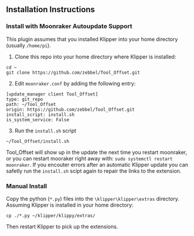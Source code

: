 ## Installation Instructions
### Install with Moonraker Autoupdate Support
This plugin assumes that you installed Klipper into your home directory (usually `/home/pi`). 

1) Clone this repo into your home directory where Klipper is installed:
```
cd ~
git clone https://github.com/zebbel/Tool_Offset.git
```

2) Edit `moonraker.conf` by adding the following entry:
```
[update_manager client Tool_Offset]
type: git_repo
path: ~/Tool_Offset
origin: https://github.com/zebbel/Tool_Offset.git
install_script: install.sh
is_system_service: False
```

3) Run the `install.sh` script
```
~/Tool_Offset/install.sh
```

Tool_Offset will show up in the update the next time you restart moonraker, or you can restart mooraker right away with: `sudo systemctl restart moonraker`.
If you encouter errors after an automatic Klipper update you can safetly run the `install.sh` scipt again to repair the links to the extension.

### Manual Install
Copy the python (`*.py`) files into the `\klipper\klipper\extras` directory. Assuming Klipper is installed in your home directory:
```
cp ./*.py ~/klipper/klippy/extras/
```
Then restart Klipper to pick up the extensions.